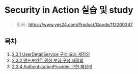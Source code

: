 # Security in Action 실습 및 study
> 도서 : https://www.yes24.com/Product/Goods/112200347


## 목차
1. [2.3.1 UserDetailService 구성 요소 재정의](https://github.com/hwibaski/study-spring-security/tree/2-3-1-override-UserDetailsService/src)
2. [2.3.2 엔드포인트 권한 부혀 구성 재정의](https://github.com/hwibaski/study-spring-security/tree/2-3-2-override-endpoint-role/src)
3. [2.3.4 AuthenticationProvider 구현 재정의](https://github.com/hwibaski/study-spring-security/tree/2-3-4-authentication-provider/src)
